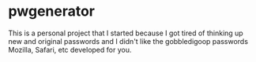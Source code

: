 # pwgenerator

This is a personal project that I started because I got tired of thinking up new and original passwords and I didn't like the gobbledigoop
passwords Mozilla, Safari, etc developed for you.
